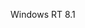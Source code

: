 <Token xmlns:xlink="http://www.w3.org/1999/xlink">Windows RT 8.1</Token>

<!--HONumber=Jul16_HO3-->


